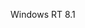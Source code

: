 <Token xmlns:xlink="http://www.w3.org/1999/xlink">Windows RT 8.1</Token>

<!--HONumber=Jul16_HO3-->


